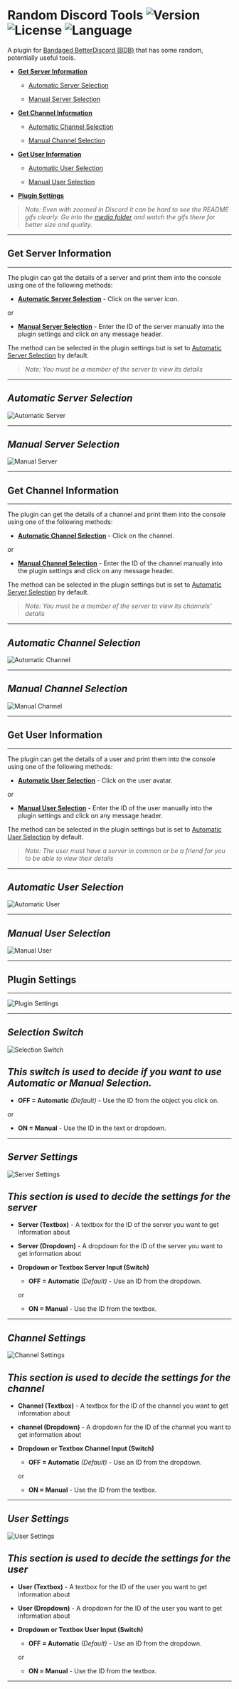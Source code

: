 # Random Discord Tools ![Version](https://img.shields.io/badge/version-4.0.5-green) ![License](https://img.shields.io/badge/license-MIT-red) ![Language](https://img.shields.io/badge/language-JavaScript-yellow)

A plugin for [Bandaged BetterDiscord (BDB)](https://github.com/rauenzi/BetterDiscordApp) that has some random, potentially useful tools.

* **[Get Server Information](#Get-Server-Information)**

  * [Automatic Server Selection](#Automatic-Server-Selection)

  * [Manual Server Selection](#Manual-Server-Selection)

* **[Get Channel Information](#Get-Channel-Information)**

  * [Automatic Channel Selection](#Automatic-Channel-Selection)

  * [Manual Channel Selection](#Manual-Channel-Selection)

* **[Get User Information](#Get-User-Information)**

  * [Automatic User Selection](#Automatic-User-Selection)

  * [Manual User Selection](#Manual-User-Selection)

* **[Plugin Settings](#Plugin-Settings)**

> *Note: Even with zoomed in Discord it can be hard to see the README gifs clearly. Go into the [media folder](media) and watch the gifs there for better size and quality.*

---

## **Get Server Information**

---

The plugin can get the details of a server and print them into the console using one of the following methods:

* **[Automatic Server Selection](#Automatic-Server-Selection)** - Click on the server icon.

or

* **[Manual Server Selection](#Manual-Server-Selection)** - Enter the ID of the server manually into the plugin settings and click on any message header.

The method can be selected in the plugin settings but is set to [Automatic Server Selection](#Automatic-Server-Selection) by default.

> *Note: You must be a member of the server to view its details*

---

## *Automatic Server Selection*

![Automatic Server](media/auto_server.gif)

---

## *Manual Server Selection*

![Manual Server](media/manual.gif)

---

## **Get Channel Information**

---

The plugin can get the details of a channel and print them into the console using one of the following methods:

* **[Automatic Channel Selection](#Automatic-Channel-Selection)** - Click on the channel.

or

* **[Manual Channel Selection](#Manual-Channel-Selection)** - Enter the ID of the channel manually into the plugin settings and click on any message header.

The method can be selected in the plugin settings but is set to [Automatic Server Selection](#Automatic-Channel-Selection) by default.

> *Note: You must be a member of the server to view its channels' details*

---

## *Automatic Channel Selection*

![Automatic Channel](media/auto_channel.gif)

---

## *Manual Channel Selection*

![Manual Channel](media/manual.gif)

---

## **Get User Information**

---

The plugin can get the details of a user and print them into the console using one of the following methods:

* **[Automatic User Selection](#Automatic-User-Selection)** - Click on the user avatar.

or

* **[Manual User Selection](#Manual-User-Selection)** - Enter the ID of the user manually into the plugin settings and click on any message header.

The method can be selected in the plugin settings but is set to [Automatic User Selection](#Automatic-User-Selection) by default.

> *Note: The user must have a server in common or be a friend for you to be able to view their details*

---

## *Automatic User Selection*

![Automatic User](media/auto_user.gif)

---

## *Manual User Selection*

![Manual User](media/manual.gif)

---

## **Plugin Settings**

---

![Plugin Settings](media/settings.gif)

---

## *Selection Switch*

![Selection Switch](media/options/sel_switch.png)

## *This switch is used to decide if you want to use Automatic or Manual Selection.*

* **OFF = Automatic** *(Default)* - Use the ID from the object you click on.

or

* **ON = Manual** - Use the ID in the text or dropdown.

---

## *Server Settings*

![Server Settings](media/options/server.png)

## *This section is used to decide the settings for the server*

* **Server (Textbox)** - A textbox for the ID of the server you want to get information about

* **Server (Dropdown)** - A dropdown for the ID of the server you want to get information about

* **Dropdown or Textbox Server Input (Switch)**

  * **OFF = Automatic** *(Default)* - Use an ID from the dropdown.

  or

  * **ON = Manual** - Use the ID from the textbox.

---

## *Channel Settings*

![Channel Settings](media/options/channel.png)

## *This section is used to decide the settings for the channel*

* **Channel (Textbox)** - A textbox for the ID of the channel you want to get information about

* **channel (Dropdown)** - A dropdown for the ID of the channel you want to get information about

* **Dropdown or Textbox Channel Input (Switch)**

  * **OFF = Automatic** *(Default)* - Use an ID from the dropdown.

  or

  * **ON = Manual** - Use the ID from the textbox.

---

## *User Settings*

![User Settings](media/options/user.png)

## *This section is used to decide the settings for the user*

* **User (Textbox)** - A textbox for the ID of the user you want to get information about

* **User (Dropdown)** - A dropdown for the ID of the user you want to get information about

* **Dropdown or Textbox User Input (Switch)**

  * **OFF = Automatic** *(Default)* - Use an ID from the dropdown.

  or

  * **ON = Manual** - Use the ID from the textbox.


---